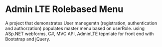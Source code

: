 # Admin LTE Rolebased Menu
A project that demonstrates User manegemtn (registration, authentication and authorzation) populates master menu based on userRole.
using ASp.NET webforms, C#, MVC API, AdminLTE tepmlate for front end with Bootstrap and jQuery. 

